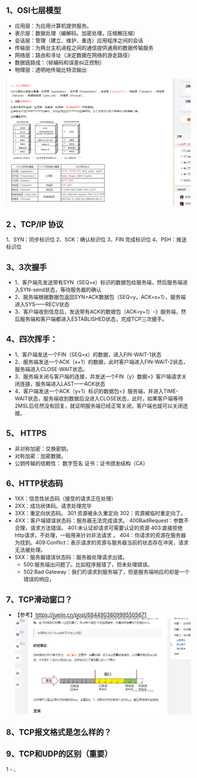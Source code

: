 ## 1、OSI七层模型
 - 应用层：为应用计算机提供服务。
 - 表示层：数据处理（编解码。加密处理，压缩解压缩）
 - 会话层：管理（建立、维护、重连）应用程序之间的会话
 - 传输层：为两台主机进程之间的通信提供通用的数据传输服务
 - 网络层：路由和寻址（决定数据在网络的游走路径）
 - 数据链路成：（帧编码和误差纠正控制）
 - 物理层：透明地传输比特流输出

 ![img_1.png](img_1.png)	


## 2 、TCP/IP 协议
1、SYN：同步标识位
2、SCK：确认标识位
3、FIN 完成标识位
4、PSH：推送标识位

## 3、3次握手
 - 1、客户端先发送带有SYN（SEQ=x）标识的数据包给服务端，然后服务端进入SYN-send状态，等待服务器的确认 
 - 2、服务端根据数据包返回SYN+ACK数据包（SEQ=y，ACK=x+1），服务端进入SYS——RECV状态
 - 3、客户端收到信息后，发送带有ACK的数据包（ACK=y+1）-》服务端，然后服务端和客户端都进入ESTABLISHED状态，完成TCP三次握手。 
   
## 4、四次挥手：
 - 1、客户端发送一个FIN（SEQ=x）的数据，进入FIN-WAIT-1状态
 - 2、服务端发送一个ACK（x+1）的数据，此时客户端进入FIN-WAIT-2状态，服务端进入CLOSE-WAIT状态。
 - 3、服务端关闭与客户端的连接，并发送一个FIN（y）数据=》客户端请求关闭连接，服务端进入LAST——ACK状态
 - 4、客户端发送一个ACK（y+1）标识的数据包=》服务端，并进入TIME-WAIT状态，服务端收到数据后没进入CLOSE状态，此时，如果客户端等待2MSL后任然没有回复，就证明服务端已经正常关闭，客户端也就可以关闭连接。

## 5、 HTTPS
 - 非对称加密：交换密钥。 
 - 对称加密：加密数据。
 - 	公钥传输的信赖性：
 		数字签名
 		证书：证书颁发结构（CA）
      
## 6、HTTP状态码
 - 1XX：信息性状态码（接受的请求正在处理）
 - 2XX：成功状体码。请求处理完毕
 - 3XX：重定向状态码。 301 资源被永久重定向 302：资源被临时重定向了。
 - 4XX：客户端错误状态码：服务器无法完成请求。 400BadRequest：参数不合理，请求方法错误。   401:未认证却请求可需要认证的资源 403:直接拒绝http请求，不处理，一般用来针对非法请求 。 404：你请求的资源在服务器为找到。409:Conflict：表示请求的资源与服务器当前的状态存在冲突，请求无法被处理。
 - 5XX：服务器错误状态码：服务器处理请求出错。
	- 500:服务端出问题了。比如程序报错了，但未处理错误。
    - 502:Bad Gateway：我们的请求到服务端了，但是服务端响应的却是一个错误的响应，
	
## 7、TCP滑动窗口？
 - 【参考】https://juejin.cn/post/6844903809995505671
 ![img.png](img.png)
 
## 8、TCP报文格式是怎么样的？



## 9、TCP和UDP的区别（重要） 
 1 - 、
